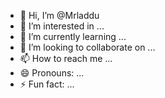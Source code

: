 - 👋 Hi, I’m @Mrladdu
- 👀 I’m interested in ...
- 🌱 I’m currently learning ...
- 💞️ I’m looking to collaborate on ...
- 📫 How to reach me ...
- 😄 Pronouns: ...
- ⚡ Fun fact: ...

<!---
Mrladdu/Mrladdu is a ✨ special ✨ repository because its `README.md` (this file) appears on your GitHub profile.
You can click the Preview link to take a look at your changes.
--->
